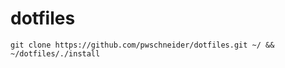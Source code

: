 # dotfiles

```
git clone https://github.com/pwschneider/dotfiles.git ~/ && ~/dotfiles/./install
```
